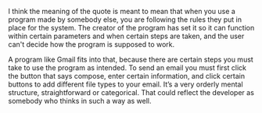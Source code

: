 I think the meaning of the quote is meant to mean that when you use a program made by somebody else, you are following the rules they put in place for the system. The creator of the program has set it so it can function within certain parameters and when certain steps are taken, and the user can't decide how the program is supposed to work.

A program like Gmail fits into that, because there are certain steps you must take to use the program as intended. To send an email you must first click the button that says compose, enter certain information, and click certain buttons to add different file types to your email. It’s a very orderly mental structure, straightforward or categorical. That could reflect the developer as somebody who thinks in such a way as well.
